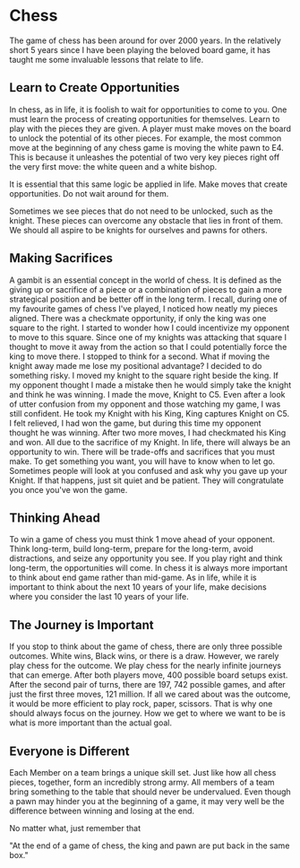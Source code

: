 # Chess

The game of chess has been around for over 2000 years. In the relatively short 5 years since I have been playing the beloved board game, it has taught me some invaluable lessons that relate to life.

## Learn to Create Opportunities

In chess, as in life, it is foolish to wait for opportunities to come to you. One must learn the process of creating opportunities for themselves. Learn to play with the pieces they are given. A player must make moves on the board to unlock the potential of its other pieces. For example, the most common move at the beginning of any chess game is moving the white pawn to E4. This is because it unleashes the potential of two very key pieces right off the very first move: the white queen and a white bishop.

It is essential that this same logic be applied in life. Make moves that create opportunities. Do not wait around for them.

Sometimes we see pieces that do not need to be unlocked, such as the knight. These pieces can overcome any obstacle that lies in front of them. We should all aspire to be knights for ourselves and pawns for others.

## Making Sacrifices

A gambit is an essential concept in the world of chess. It is defined as the giving up or sacrifice of a piece or a combination of pieces to gain a more strategical position and be better off in the long term. I recall, during one of my favourite games of chess I've played, I noticed how neatly my pieces aligned. There was a checkmate opportunity, if only the king was one square to the right. I started to wonder how I could incentivize my opponent to move to this square. Since one of my knights was attacking that square I thought to move it away from the action so that I could potentially force the king to move there. I stopped to think for a second. What if moving the knight away made me lose my positional advantage? I decided to do something risky. I moved my knight to the square right beside the king. If my opponent thought I made a mistake then he would simply take the knight and think he was winning. I made the move, Knight to C5. Even after a look of utter confusion from my opponent and those watching my game, I was still confident. He took my Knight with his King, King captures Knight on C5. I felt relieved, I had won the game, but during this time my opponent thought he was winning. After two more moves, I had checkmated his King and won. All due to the sacrifice of my Knight. In life, there will always be an opportunity to win. There will be trade-offs and sacrifices that you must make. To get something you want, you will have to know when to let go. Sometimes people will look at you confused and ask why you gave up your Knight. If that happens, just sit quiet and be patient. They will congratulate you once you've won the game.

## Thinking Ahead

To win a game of chess you must think 1 move ahead of your opponent. Think long-term, build long-term, prepare for the long-term, avoid distractions, and seize any opportunity you see. If you play right and think long-term, the opportunities will come. In chess it is always more important to think about end game rather than mid-game. As in life, while it is important to think about the next 10 years of your life, make decisions where you consider the last 10 years of your life.

## The Journey is Important

If you stop to think about the game of chess, there are only three possible outcomes. White wins, Black wins, or there is a draw. However, we rarely play chess for the outcome. We play chess for the nearly infinite journeys that can emerge. After both players move, 400 possible board setups exist. After the second pair of turns, there are 197, 742 possible games, and after just the first three moves, 121 million. If all we cared about was the outcome, it would be more efficient to play rock, paper, scissors. That is why one should always focus on the journey. How we get to where we want to be is what is more important than the actual goal.

## Everyone is Different

Each Member on a team brings a unique skill set. Just like how all chess pieces, together, form an incredibly strong army. All members of a team bring something to the table that should never be undervalued. Even though a pawn may hinder you at the beginning of a game, it may very well be the difference between winning and losing at the end.

No matter what, just remember that

"At the end of a game of chess, the king and pawn are put back in the same box."
